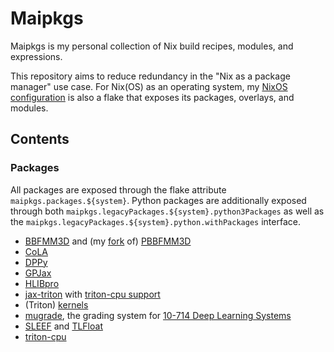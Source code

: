 # Maipkgs

Maipkgs is my personal collection of Nix
build recipes, modules, and expressions.

This repository aims to reduce redundancy in the "Nix as a package
manager" use case. For Nix(OS) as an operating system, my [NixOS
configuration](https://github.com/stephen-huan/nixos-config/) is
also a flake that exposes its packages, overlays, and modules.

## Contents

### Packages

All packages are exposed through the flake attribute
`maipkgs.packages.${system}`. Python packages are additionally exposed through
both `maipkgs.legacyPackages.${system}.python3Packages` as well as the
`maipkgs.legacyPackages.${system}.python.withPackages` interface.

- [BBFMM3D](https://github.com/ruoxi-wang/BBFMM3D) and
  (my [fork](https://github.com/stephen-huan/PBBFMM3D)
  of) [PBBFMM3D](https://github.com/ruoxi-wang/PBBFMM3D)
- [CoLA](https://cola.readthedocs.io/en/latest/)
- [DPPy](https://dppy.readthedocs.io/)
- [GPJax](https://docs.jaxgaussianprocesses.com/)
- [HLIBpro](https://www.hlibpro.com/)
- [jax-triton](https://github.com/jax-ml/jax-triton) with
  [triton-cpu support](https://github.com/jax-ml/jax-triton/pull/322)
- (Triton) [kernels](https://github.com/triton-lang/kernels)
- [mugrade](https://github.com/dlsyscourse/mugrade), the grading
  system for [10-714 Deep Learning Systems](https://dlsyscourse.org/)
- [SLEEF](https://sleef.org/) and
  [TLFloat](https://shibatch.github.io/tlfloat-doxygen/)
- [triton-cpu](https://github.com/triton-lang/triton-cpu)
